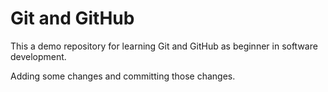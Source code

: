 # Git and GitHub

This a demo repository for learning Git and GitHub as beginner in software development.

Adding some changes and committing those changes.
